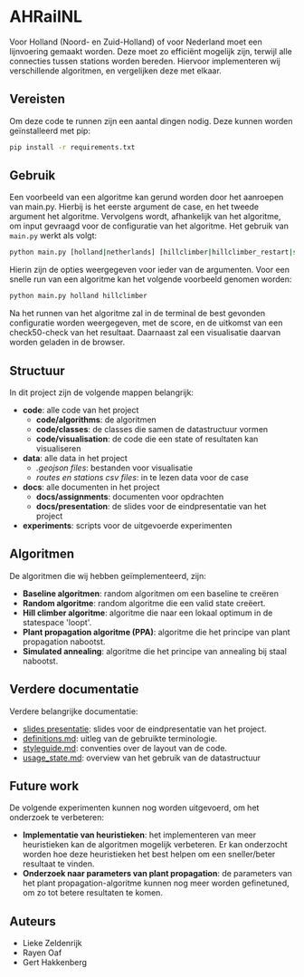 # AHRailNL
Voor Holland (Noord- en Zuid-Holland) of voor Nederland moet een lijnvoering gemaakt worden. Deze moet zo efficiënt mogelijk zijn, terwijl alle connecties tussen stations worden bereden. Hiervoor implementeren wij verschillende algoritmen, en vergelijken deze met elkaar.

## Vereisten
Om deze code te runnen zijn een aantal dingen nodig. Deze kunnen worden geïnstalleerd met pip:

```bash
pip install -r requirements.txt
```

## Gebruik
Een voorbeeld van een algoritme kan gerund worden door het aanroepen van main.py. Hierbij is het eerste argument de case, en het tweede argument het algoritme. Vervolgens wordt, afhankelijk van het algoritme, om input gevraagd voor de configuratie van het algoritme. Het gebruik van `main.py` werkt als volgt:

```bash
python main.py [holland|netherlands] [hillclimber|hillclimber_restart|simulated_annealing|plant_propagation]
```
Hierin zijn de opties weergegeven voor ieder van de argumenten. Voor een snelle run van een algoritme kan het volgende voorbeeld genomen worden:

```bash
python main.py holland hillclimber
```

Na het runnen van het algoritme zal in de terminal de best gevonden configuratie worden weergegeven, met de score, en de uitkomst van een check50-check van het resultaat. Daarnaast zal een visualisatie daarvan worden geladen in de browser.

## Structuur
In dit project zijn de volgende mappen belangrijk:
- **code**: alle code van het project
    - **code/algorithms**: de algoritmen
    - **code/classes**: de classes die samen de datastructuur vormen
    - **code/visualisation**: de code die een state of resultaten kan visualiseren
- **data**: alle data in het project
    - *.geojson files*: bestanden voor visualisatie
    - *routes en stations csv files*: in te lezen data voor de case
- **docs**: alle documenten in het project
    - **docs/assignments**: documenten voor opdrachten
    - **docs/presentation**: de slides voor de eindpresentatie van het project
- **experiments**: scripts voor de uitgevoerde experimenten

## Algoritmen
De algoritmen die wij hebben geïmplementeerd, zijn:
- **Baseline algoritmen**: random algoritmen om een baseline te creëren
- **Random algoritme**: random algoritme die een valid state creëert.
- **Hill climber algoritme**: algoritme die naar een lokaal optimum in de statespace 'loopt'.
- **Plant propagation algoritme (PPA)**: algoritme die het principe van plant propagation nabootst.
- **Simulated annealing**: algoritme die het principe van annealing bij staal nabootst.

## Verdere documentatie
Verdere belangrijke documentatie:
- [slides presentatie](docs/presentation/slides.html): slides voor de eindpresentatie van het project.
- [definitions.md](docs/definitions.md): uitleg van de gebruikte terminologie.
- [styleguide.md](docs/styleguide.md): conventies over de layout van de code.
- [usage_state.md](docs/usage_state.md): overview van het gebruik van de datastructuur

## Future work
De volgende experimenten kunnen nog worden uitgevoerd, om het onderzoek te verbeteren:
- **Implementatie van heuristieken**: het implementeren van meer heuristieken kan de algoritmen mogelijk verbeteren. Er kan onderzocht worden hoe deze heuristieken het best helpen om een sneller/beter resultaat te vinden.
- **Onderzoek naar parameters van plant propagation**: de parameters van het plant propagation-algoritme kunnen nog meer worden gefinetuned, om zo tot betere resultaten te komen.

## Auteurs
- Lieke Zeldenrijk
- Rayen Oaf
- Gert Hakkenberg